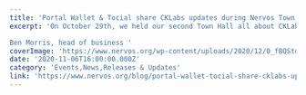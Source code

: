 ```yaml
---
title: 'Portal Wallet & Tocial share CKLabs updates during Nervos Town Hall'
excerpt: 'On October 29th, we held our second Town Hall all about CKLabs, Nervos’ first initiative designed to support passionate teams working on user-centric projects on Nervos.

Ben Morris, head of business '
coverImage: 'https://www.nervos.org/wp-content/uploads/2020/12/0_fBQStdc5RwZ-LmGp.png'
date: '2020-11-06T16:00:00.000Z'
category: 'Events,News,Releases & Updates'
link: 'https://www.nervos.org/blog/portal-wallet-tocial-share-cklabs-updates-during-nervos-town-hall'
---
```


